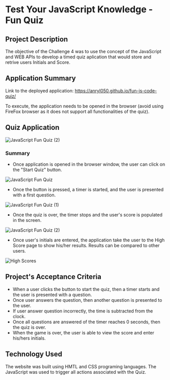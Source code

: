 # Test Your JavaScript Knowledge - Fun Quiz

## Project Description
The objective of the Challenge 4 was to use the concept of the JavaScript and WEB APIs to develop a timed quiz aplication that would store and retrive users Initials and Score.

## Application Summary
Link to the deployed application: https://anryl050.github.io/fun-js-code-quiz/

To execute, the application needs to be opened in the browser (avoid using FireFox browser as it does not support all functionalities of the quiz).

## Quiz Application
![JavaScript Fun Quiz (2)](https://user-images.githubusercontent.com/118693401/214500721-2457ecf5-7764-4416-aa1b-bb726ff85289.gif)



### Summary
- Once application is opened in the browser window, the user can click on the "Start Quiz" button.

![JavaScript Fun Quiz](https://user-images.githubusercontent.com/118693401/214498665-3de2cec6-759d-4f15-81de-7a95bfc8fc96.png)
 

- Once the button is pressed, a timer is started, and the user is presented with a first question. 

![JavaScript Fun Quiz (1)](https://user-images.githubusercontent.com/118693401/214498699-130b5467-2b6b-4f94-ad5d-81edd47e1267.png)


- Once the quiz is over, the timer stops and the user's score is populated in the screen.

![JavaScript Fun Quiz (2)](https://user-images.githubusercontent.com/118693401/214498767-f5a20485-f4a9-40b7-b251-72394bf3da0f.png)


- Once user's initials are entered, the application take the user to the High Score page to show his/her results. Results can be compared to other users. 

![High Scores](https://user-images.githubusercontent.com/118693401/214498790-c8a6e4d6-6a61-4368-a23b-62fb140bb05c.png)



## Project's Acceptance Criteria

- When a user clicks the button to start the quiz, then a timer starts and the user is presented with a question.
- Once user answers the question, then another question is presented to the user. 
- If user answer question incorrectly, the time is  subtracted from the clock.
- Once all questions are answered of the timer reaches 0 seconds, then the quiz is over.
- When the game is over, the user is able to view the score and enter his/hers initials. 


## Technology Used
The website was built using HMTL and CSS programing languages. The JavaScript was used to trigger all actions associated with the Quiz. 

